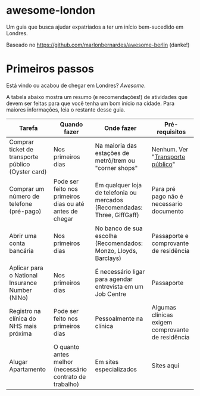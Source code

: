 # awesome-london

Um guia que busca ajudar expatriados a ter um início bem-sucedido em Londres.

Baseado no https://github.com/marlonbernardes/awesome-berlin (danke!)

# Primeiros passos

Está vindo ou acabou de chegar em Londres? *Awesome*.

A tabela abaixo mostra um resumo (e recomendações!) de atividades que devem ser feitas para que você tenha um bom início na cidade. Para maiores informações, leia o restante desse guia.

| Tarefa  | Quando fazer | Onde fazer | Pré-requisitos |
| ------------- | ------------- |------------- | ------------- |
| Comprar ticket de transporte público (Oyster card)  | Nos primeiros dias | Na maioria das estações de metrô/trem ou "corner shops" | Nenhum. Ver "[Transporte público](/pages/transporte-publico.md)"
| Comprar um número de telefone (pré-pago)  | Pode ser feito nos primeiros dias ou até antes de chegar  | Em qualquer loja de telefonia ou mercados (Recomendadas: Three, GiffGaff) | Para pré pago não é necessario documento
| Abrir uma conta bancária  | Nos primeiros dias  | No banco de sua escolha (Recomendados: Monzo, Lloyds, Barclays)  | Passaporte e comprovante de residência
| Aplicar para o National Insurance Number (NINo)  | Nos primeiros dias | É necessário ligar para agendar entrevista em um Job Centre | Passaporte
| Registro na clínica do NHS mais próxima  | Pode ser feito nos primeiros dias  | Pessoalmente na clínica | Algumas clínicas exigem comprovante de residência 
| Alugar Apartamento | O quanto antes melhor (necessário contrato de trabalho) | Em sites especializados | Sites aqui
